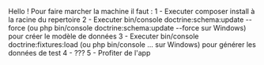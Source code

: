 Hello !
Pour faire marcher la machine il faut :
1 - Executer composer install à la racine du repertoire
2 - Executer bin/console doctrine:schema:update --force (ou php bin/console doctrine:schema:update --force sur Windows) pour créer le modèle de données
3 - Executer bin/console doctrine:fixtures:load (ou php bin/console ... sur Windows) pour générer les données de test
4 - ???
5 - Profiter de l'app
